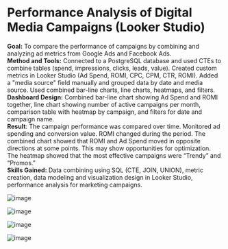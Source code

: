 # Performance Analysis of Digital Media Campaigns (Looker Studio)  
**Goal:** To compare the performance of campaigns by combining and analyzing ad metrics from Google Ads and Facebook Ads.  
**Method and Tools:** Connected to a PostgreSQL database and used CTEs to combine tables (spend, impressions, clicks, leads, value). Created custom metrics in Looker Studio (Ad Spend, ROMI, CPC, CPM, CTR, ROMI). Added a "media source" field manually and grouped data by date and media source. Used combined bar-line charts, line charts, heatmaps, and filters.  
**Dashboard Design:** Combined bar-line chart showing Ad Spend and ROMI together, line chart showing number of active campaigns per month, comparison table with heatmap by campaign, and filters for date and campaign name.  
**Result**: The campaign performance was compared over time. Monitored ad spending and conversion value. ROMI changed during the period. The combined chart showed that ROMI and Ad Spend moved in opposite directions at some points. This may show opportunities for optimization. The heatmap showed that the most effective campaigns were “Trendy” and “Promos.”  
**Skills Gained:** Data combining using SQL (CTE, JOIN, UNION), metric creation, data modeling and visualization design in Looker Studio, performance analysis for marketing campaigns.  



![image](https://github.com/user-attachments/assets/3eca893b-bf7a-4ea5-b2db-270ebec16a01)


![image](https://github.com/user-attachments/assets/684abdf9-031f-4786-b6ac-87dc7e46ecbb)


![image](https://github.com/user-attachments/assets/c79f455c-2c68-4fe8-be01-7a01197df066)


![image](https://github.com/user-attachments/assets/5f72a4be-c580-43b1-bcc1-29d1798c2260)
